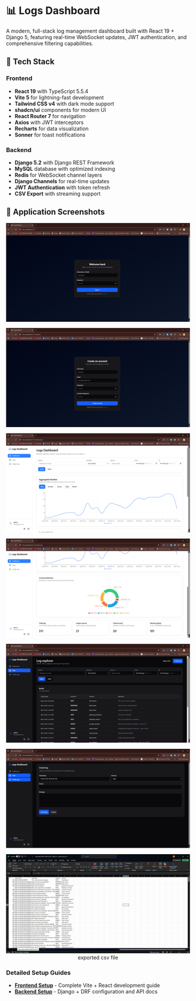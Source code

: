 # 📊 Logs Dashboard

A modern, full-stack log management dashboard built with React 19 + Django 5, featuring real-time WebSocket updates, JWT authentication, and comprehensive filtering capabilities.

## 🚀 Tech Stack

### Frontend

- **React 19** with TypeScript 5.5.4
- **Vite 5** for lightning-fast development
- **Tailwind CSS v4** with dark mode support
- **shadcn/ui** components for modern UI
- **React Router 7** for navigation
- **Axios** with JWT interceptors
- **Recharts** for data visualization
- **Sonner** for toast notifications

### Backend

- **Django 5.2** with Django REST Framework
- **MySQL** database with optimized indexing
- **Redis** for WebSocket channel layers
- **Django Channels** for real-time updates
- **JWT Authentication** with token refresh
- **CSV Export** with streaming support

## 📸 Application Screenshots

<div align="center">

![Login Page](./images/7.png)

![Registration Page](./images/6.png)

</div>

<div align="center">

![Dashboard Overview](./images/1.png)

![Filter Panel](./images/2.png)

</div>

<div align="center">

![Logs List](./images/3.png)

![Log Detail](./images/4.png)

![Create Log](./images/5.png)
exported csv file

</div>

### Detailed Setup Guides

- **[Frontend Setup](./frontend/README.md)** - Complete Vite + React development guide
- **[Backend Setup](./backend/README.md)** - Django + DRF configuration and API docs

